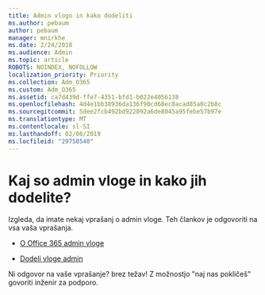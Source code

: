 ```yaml
---
title: Admin vlogo in kako dodeliti
ms.author: pebaum
author: pebaum
manager: mnirkhe
ms.date: 2/24/2018
ms.audience: Admin
ms.topic: article
ROBOTS: NOINDEX, NOFOLLOW
localization_priority: Priority
ms.collection: Adm_O365
ms.custom: Adm_O365
ms.assetid: ca7d439d-ffe7-4351-bfd1-b022e4056138
ms.openlocfilehash: 4d4e1bb38936da136f90cd68ec8acad85a0c2b8c
ms.sourcegitcommit: 5dee2fcb492bd922092a6de8045a95febe57b97e
ms.translationtype: MT
ms.contentlocale: sl-SI
ms.lasthandoff: 02/06/2019
ms.locfileid: "29758540"
---
```

# <a name="what-are-admin-roles-and-how-do-you-assign-them"></a>Kaj so admin vloge in kako jih dodelite?

Izgleda, da imate nekaj vprašanj o admin vloge. Teh člankov je odgovoriti na vsa vaša vprašanja.
  
- [O Office 365 admin vloge](https://support.office.com/article/About-Office-365-admin-roles-da585eea-f576-4f55-a1e0-87090b6aaa9d.aspx)
    
- [Dodeli vloge admin](https://support.office.com/article/assign-eac4d046-1afd-4f1a-85fc-8219c79e1504.aspx)
    
Ni odgovor na vaše vprašanje? brez težav! Z možnostjo "naj nas pokličeš" govoriti inženir za podporo.
  

